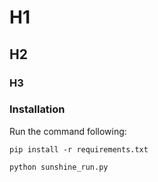 # H1

## H2

### H3

### Installation

Run the command following:

`pip install -r requirements.txt`

```
python sunshine_run.py
```